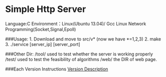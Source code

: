 Simple Http Server
=================
Language:C
Environment：Linux(Ubuntu 13.04)/ Gcc
Linux Network Programming(Socket,Signal,Epoll)

###Usage:
    1. Download and move to src/v* (now we have *=1,2,3)
    2. make
    3. ./service [server_ip] [server_port]





###Other Dir:
    /tool/   used to test whether the server is working properly
    /test/   used to test the feasibility of algorithms
    /web/    the DIR of web page.
    
###Each Version Instructions
[Version Description](https://github.com/yestab123/simple_http_server/blob/master/src/README.md) 
